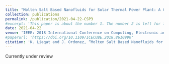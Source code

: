 ```yaml
---
title: "Molten Salt Based Nanofluids for Solar Thermal Power Plant: A Case Study"
collection: publications
permalink: /publication/2021-04-22-CSP3
#excerpt: 'This paper is about the number 1. The number 2 is left for future work.'
date: 2021-04-22
venue: 'IEEE: 2018 International Conference on Computing, Electronic and Electrical Engineering (ICE Cube)'
#paperurl: 'https://doi.org/10.1109/ICECUBE.2018.8610990'
citation: 'K. Liaqat and J. Ordonez, “Molten Salt Based Nanofluids for Solar Thermal Power Plant: A Case Study,” IEEE SusTech, Apr. 2021.'
---
```


Currently under review


